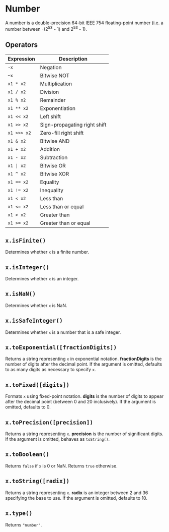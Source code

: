 # Number

 A number is a double-precision 64-bit IEEE 754 floating-point number (i.e. a number between -(2<sup>53</sup> - 1) and 2<sup>53</sup> - 1).

## Operators

| Expression | Description
| --- | ---
| `-x` | Negation
| `~x` | Bitwise NOT 
| `x1 * x2` | Multiplication
| `x1 / x2` | Division
| `x1 % x2` | Remainder
| `x1 ** x2` | Exponentiation
| `x1 << x2` | Left shift
| `x1 >> x2` | Sign-propagating right shift
| `x1 >>> x2` | Zero-fill right shift
| `x1 & x2` | Bitwise AND
| `x1 + x2` | Addition
| `x1 - x2` | Subtraction
| `x1 \| x2` | Bitwise OR
| `x1 ^ x2` | Bitwise XOR
| `x1 == x2` | Equality
| `x1 != x2` | Inequality
| `x1 < x2` |  Less than
| `x1 <= x2` | Less than or equal
| `x1 > x2` |  Greater than
| `x1 >= x2` | Greater than or equal

## `x.isFinite()`

 Determines whether `x` is a finite number.

## `x.isInteger()`

 Determines whether `x` is an integer.

## `x.isNaN()`

 Determines whether `x` is NaN.

## `x.isSafeInteger()`

 Determines whether `x` is a number that is a safe integer.

## `x.toExponential([fractionDigits])`

 Returns a string representing `x` in exponential notation. **fractionDigits** is the number of digits after the decimal point. If the argument is omitted, defaults to as many digits as necessary to specify `x`.

## `x.toFixed([digits])`

 Formats `x` using fixed-point notation. **digits** is the number of digits to appear after the decimal point (between 0 and 20 inclusively). If the argument is omitted, defaults to 0.

## `x.toPrecision([precision])`

 Returns a string representing `x`. **precision** is the number of significant digits. If the argument is omitted, behaves as `toString()`.

## `x.toBoolean()`

 Returns `false` if `x` is 0 or NaN. Returns `true` otherwise.

## `x.toString([radix])`

 Returns a string representing `x`. **radix** is an integer between 2 and 36 specifying the base to use. If the argument is omitted, defaults to 10.

## `x.type()`

 Returns `"number"`.

